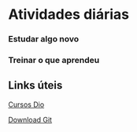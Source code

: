 # Atividades diárias

### Estudar algo novo

### Treinar o que aprendeu



## Links úteis

[Cursos Dio](https://web.dio.me/home)

[Download Git](https://git-scm.com/download/win)